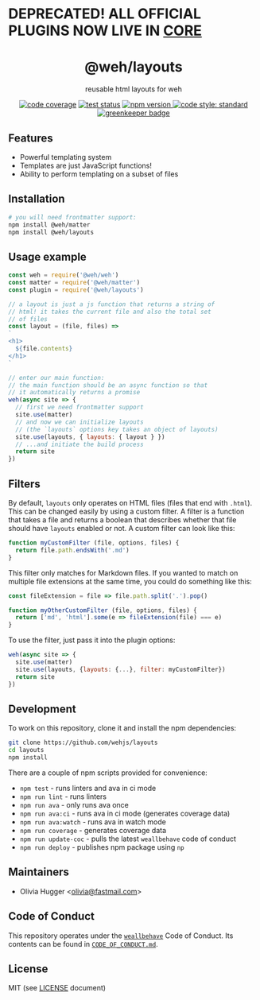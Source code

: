 # DEPRECATED! ALL OFFICIAL PLUGINS NOW LIVE IN [CORE](http://github.com/wehjs/core)

<h1 align="center">
  @weh/layouts
</h1>

<p align="center">
  reusable html layouts for weh
</p>

<p align="center">
  <!-- code coverage -->
  <a href="https://codecov.io/gh/wehjs/layouts"><img src="https://img.shields.io/codecov/c/github/wehjs/layouts.svg?style=flat-square"
  alt="code coverage"></a>
  <!-- travis ci -->
  <a href="https://travis-ci.org/wehjs/layouts"><img src="https://img.shields.io/travis/wehjs/layouts.svg?style=flat-square"
  alt="test status"></a>
  <!-- npm version -->
  <a href="https://npmjs.org/package/@weh/layouts">
    <img src="https://img.shields.io/npm/v/@weh/layouts.svg?style=flat-square"
      alt="npm version" />
  </a>
  <!-- code style -->
  <a href="https://github.com/feross/standard"><img src="https://img.shields.io/badge/code%20style-standard-blue.svg?style=flat-square"
  alt="code style: standard"></a>
  
  <!-- greenkeeper -->
  <a href="https://greenkeeper.io">
    <img src="https://badges.greenkeeper.io/wehjs/weh.svg"
      alt="greenkeeper badge" />  
  </a>
</p>

## Features

- Powerful templating system
- Templates are just JavaScript functions!
- Ability to perform templating on a subset of files

## Installation

```sh
# you will need frontmatter support:
npm install @weh/matter
npm install @weh/layouts
```

## Usage example

```js
const weh = require('@weh/weh')
const matter = require('@weh/matter')
const plugin = require('@weh/layouts')

// a layout is just a js function that returns a string of
// html! it takes the current file and also the total set
// of files
const layout = (file, files) =>
`
<h1>
  ${file.contents}
</h1>
`

// enter our main function:
// the main function should be an async function so that
// it automatically returns a promise
weh(async site => {
  // first we need frontmatter support
  site.use(matter)
  // and now we can initialize layouts
  // (the `layouts` options key takes an object of layouts)
  site.use(layouts, { layouts: { layout } })
  // ...and initiate the build process
  return site
})
```

## Filters

By default, `layouts` only operates on HTML files (files that end with `.html`).
This can be changed easily by using a custom filter. A filter is a function that
takes a file and returns a boolean that describes whether that file should have
`layouts` enabled or not. A custom filter can look like this:

```js
function myCustomFilter (file, options, files) {
  return file.path.endsWith('.md')
}
```

This filter only matches for Markdown files. If you wanted to match on multiple file
extensions at the same time, you could do something like this:

```js
const fileExtension = file => file.path.split('.').pop()

function myOtherCustomFilter (file, options, files) {
  return ['md', 'html'].some(e => fileExtension(file) === e)
}
```

To use the filter, just pass it into the plugin options:

```js
weh(async site => {
  site.use(matter)
  site.use(layouts, {layouts: {...}, filter: myCustomFilter})
  return site
})
```

## Development

To work on this repository, clone it and install the npm dependencies:

```sh
git clone https://github.com/wehjs/layouts
cd layouts
npm install
```

There are a couple of npm scripts provided for convenience:

- `npm test` - runs linters and ava in ci mode
- `npm run lint` - runs linters
- `npm run ava` - only runs ava once
- `npm run ava:ci` - runs ava in ci mode (generates coverage data)
- `npm run ava:watch` - runs ava in watch mode
- `npm run coverage` - generates coverage data
- `npm run update-coc` - pulls the latest `weallbehave` code of conduct
- `npm run deploy` - publishes npm package using `np`

## Maintainers

- Olivia Hugger <[olivia@fastmail.com](mailto:olivia@fastmail.com)>

## Code of Conduct

This repository operates under the [`weallbehave`](https://github.com/wealljs/weallbehave) Code of Conduct. Its contents can be found in [`CODE_OF_CONDUCT.md`](CODE_OF_CONDUCT.md).

## License

MIT (see [LICENSE](LICENSE) document)
